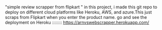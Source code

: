 "simple review scrapper from flipkart " 
in this project, i made this git repo to deploy on different cloud platforms like Heroku, AWS, and azure.This just scraps from Flipkart when you enter the product name.
go and see the deployment on Heroku :::::::: https://arnvswebscrapper.herokuapp.com/
